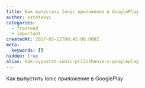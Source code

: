 ```yaml
---
title: Как выпустить Ionic приложение в GooglePlay
author: sstotskyi
categories:
  - frontend
  - important
createdAt: 2017-05-12T00:45:00.000Z
meta:
  keywords: []
hidden: true
alias: kak-vypustit-ionic-prilozhenie-v-googleplay
---
```


Как выпустить Ionic приложение в GooglePlay